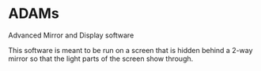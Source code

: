 ADAMs
=====

Advanced Mirror and Display software

This software is meant to be run on a screen that is hidden behind a 2-way mirror so that the light parts of the screen show through. 
